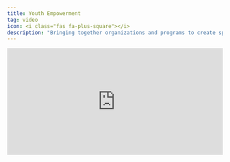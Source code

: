 ```yaml
---
title: Youth Empowerment
tag: video
icon: <i class="fas fa-plus-square"></i>
description: "Bringing together organizations and programs to create spaces for youth to explore, define, and pursue their own interests."
---
```

<iframe src="https://player.vimeo.com/video/107354409"
frameborder="0" width="100%" height="250" webkitallowfullscreen mozallowfullscreen allowfullscreen></iframe>
